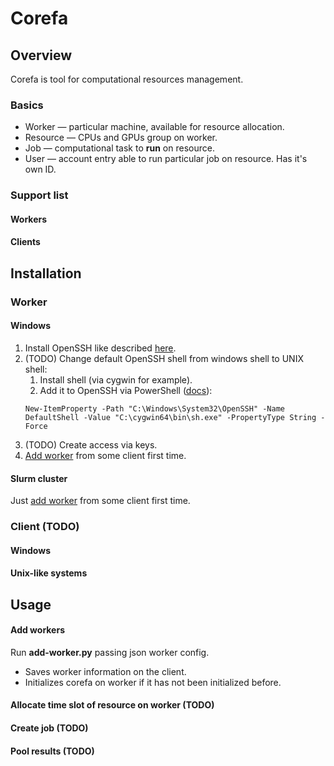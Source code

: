 # Corefa

## Overview

Corefa is tool for computational resources management. 

### Basics

- Worker &mdash; particular machine, available for resource allocation.
- Resource &mdash; CPUs and GPUs group on worker.
- Job &mdash; computational task to **run** on resource.
- User &mdash; account entry able to run particular job on resource. 
Has it's own ID.

### Support list

#### Workers

#### Clients

## Installation

### Worker

#### Windows

1. Install OpenSSH like described 
[here](https://docs.microsoft.com/en-us/windows-server/administration/openssh/openssh_install_firstuse#installing-openssh-from-the-settings-ui-on-windows-server-2019-or-windows-10-1809).
2. (TODO) Change default OpenSSH shell from windows shell to UNIX shell:
   1. Install shell (via cygwin for example).
   2. Add it to OpenSSH via PowerShell
   ([docs](https://docs.microsoft.com/en-us/windows-server/administration/openssh/openssh_server_configuration#configuring-the-default-shell-for-openssh-in-windows)):
   ```
   New-ItemProperty -Path "C:\Windows\System32\OpenSSH" -Name DefaultShell -Value "C:\cygwin64\bin\sh.exe" -PropertyType String -Force
   ```
3. (TODO) Create access via keys.
4. [Add worker](#add-worker) from some client first time.

#### Slurm cluster

Just [add worker](#add-worker) from some client first time.

### Client (TODO)

#### Windows

#### Unix-like systems

## Usage 

#### Add workers

Run **add-worker.py** passing json worker config.
- Saves worker information on the client.
- Initializes corefa on worker if it has not been initialized before.

#### Allocate time slot of resource on worker (TODO)

#### Create job (TODO)

#### Pool results (TODO)
